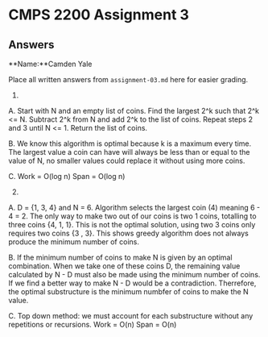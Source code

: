 # CMPS 2200 Assignment 3
## Answers

**Name:**Camden Yale


Place all written answers from `assignment-03.md` here for easier grading.

1)
A. Start with N and an empty list of coins. Find the largest 2^k such that 2^k <= N. Subtract 2^k from N and add 2^k to the list of coins. Repeat steps 2 and 3 until N <= 1. Return the list of coins.   

B. We know this algorithm is optimal because k is a maximum every time. The largest value a coin can have will always be less than or equal to the value of N, no smaller values could replace it without using more coins.   

C. Work = O(log n) Span = O(log n)   

2) 
   
A. D = {1, 3, 4} and N = 6. Algorithm selects the largest coin (4) meaning 6 - 4 = 2. The only way to make two out of our coins is two 1 coins, totalling to three coins {4, 1, 1}. This is not the optimal solution, using two 3 coins only requires two coins {3 , 3}. This shows greedy algorithm does not always produce the minimum number of coins. 
   
B. If the minimum number of coins to make N is given by an optimal combination. When we take one of these coins D, the remaining value calculated by N - D must also be made using the minimum number of coins. If we find a better way to make N - D would be a contradiction. Therrefore, the optimal substructure is the minimum numbfer of coins to make the N value.   

C. Top down method: we must account for each substructure without any repetitions or recursions. Work = O(n) Span = O(n)



